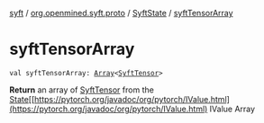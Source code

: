 [syft](../../index.md) / [org.openmined.syft.proto](../index.md) / [SyftState](index.md) / [syftTensorArray](./syft-tensor-array.md)

# syftTensorArray

`val syftTensorArray: `[`Array`](https://kotlinlang.org/api/latest/jvm/stdlib/kotlin/-array/index.html)`<`[`SyftTensor`](../-syft-tensor/index.md)`>`

**Return**
an array of [SyftTensor](../-syft-tensor/index.md) from the [State](#)[[https://pytorch.org/javadoc/org/pytorch/IValue.html](https://pytorch.org/javadoc/org/pytorch/IValue.html) IValue Array

